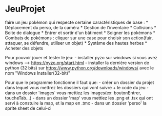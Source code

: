 # JeuProjet
faire un jeu pokémon qui respecte certaine caractéristiques de base :
          * Déplacement du perso, de la caméra
          * Gestion de l'inventaire 
          * Collisions
          * Boite de dialogue
          * Entrer et sortir d'un bâtiment
          * Soigner les pokémons
          * Combats de pokémons : cliquer sur une case pour choisir son action(fuir, attaquer, se défendre, utiliser un objet)
          * Système des hautes herbes
          * Acheter des objets

Pour pouvoir jouer et tester le jeu: - installer pyzo sur windows si vous avez windows --> https://pyzo.org/start.html
                                     - installer la dernière version de python (32 bits) sur https://www.python.org/downloads/windows/ avec le nom "Windows Installer(32-bit)"


Pour que le programme fonctionne il faut que: - créer un dossier du projet dans lequel vous mettrez les dossiers qui vont suivre + le code du jeu
                                              - dans un dossier 'images' vous mettiez les images(ex: boutonEntrer, toucheTab...)
                                              - dans un dossier 'map' vous mettiez les .png et .tsx qui ont servi à constuire la map, et la map en .tmx
                                              - dans un dossier 'perso' la sprite sheet de celui-ci
                                              
